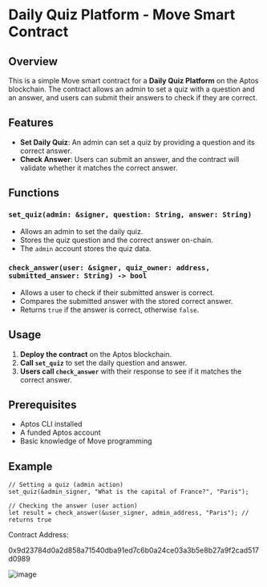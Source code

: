 # Daily Quiz Platform - Move Smart Contract

## Overview
This is a simple Move smart contract for a **Daily Quiz Platform** on the Aptos blockchain. The contract allows an admin to set a quiz with a question and an answer, and users can submit their answers to check if they are correct.

## Features
- **Set Daily Quiz**: An admin can set a quiz by providing a question and its correct answer.
- **Check Answer**: Users can submit an answer, and the contract will validate whether it matches the correct answer.

## Functions

### `set_quiz(admin: &signer, question: String, answer: String)`
- Allows an admin to set the daily quiz.
- Stores the quiz question and the correct answer on-chain.
- The `admin` account stores the quiz data.

### `check_answer(user: &signer, quiz_owner: address, submitted_answer: String) -> bool`
- Allows a user to check if their submitted answer is correct.
- Compares the submitted answer with the stored correct answer.
- Returns `true` if the answer is correct, otherwise `false`.

## Usage
1. **Deploy the contract** on the Aptos blockchain.
2. **Call `set_quiz`** to set the daily question and answer.
3. **Users call `check_answer`** with their response to see if it matches the correct answer.

## Prerequisites
- Aptos CLI installed
- A funded Aptos account
- Basic knowledge of Move programming

## Example
```move
// Setting a quiz (admin action)
set_quiz(&admin_signer, "What is the capital of France?", "Paris");

// Checking the answer (user action)
let result = check_answer(&user_signer, admin_address, "Paris"); // returns true
```

Contract Address:

0x9d23784d0a2d858a71540dba91ed7c6b0a24ce03a3b5e8b27a9f2cad517d0989

![image](https://github.com/user-attachments/assets/1f857971-66f9-498b-b9ed-364593591eaa)
